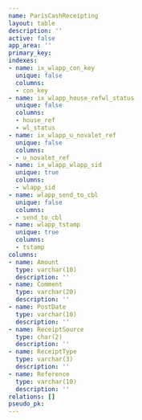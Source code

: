 ```yaml
---
name: ParisCashReceipting
layout: table
description: ''
active: false
app_area: ''
primary_key: 
indexes:
- name: ix_wlapp_con_key
  unique: false
  columns:
  - con_key
- name: ix_wlapp_house_refwl_status
  unique: false
  columns:
  - house_ref
  - wl_status
- name: ix_wlapp_u_novalet_ref
  unique: false
  columns:
  - u_novalet_ref
- name: ix_wlapp_wlapp_sid
  unique: true
  columns:
  - wlapp_sid
- name: wlapp_send_to_cbl
  unique: false
  columns:
  - send_to_cbl
- name: wlapp_tstamp
  unique: true
  columns:
  - tstamp
columns:
- name: Amount
  type: varchar(10)
  description: ''
- name: Comment
  type: varchar(20)
  description: ''
- name: PostDate
  type: varchar(10)
  description: ''
- name: ReceiptSource
  type: char(2)
  description: ''
- name: ReceiptType
  type: varchar(3)
  description: ''
- name: Reference
  type: varchar(10)
  description: ''
relations: []
pseudo_pk: 
---
```


